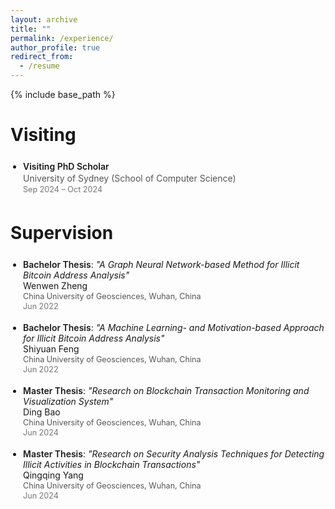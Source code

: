 ```yaml
---
layout: archive
title: ""
permalink: /experience/
author_profile: true
redirect_from:
  - /resume
---
```


{% include base_path %}


# Visiting

<style>
  .list-container {
    list-style-type: disc;
    padding-left: 20px;
    margin: 0;
  }

  /* Visiting */
  .visiting-item {
    margin-bottom: 8px;
    padding: 6px 0;
  }
  .visiting-role {
    font-weight: 600;
    font-size: 1em;
  }
  .visiting-details {
    margin-top: 2px;
    color: #555;
  }
  .visiting-time {
    margin-top: 2px;
    font-size: 0.9em;
    color: #777;
  }

  /* Supervision */
  .supervision-item {
    margin-bottom: 6px;
    padding: 6px 0;
  }
  /* 仅加粗 Thesis 类型 */
  .supervision-title strong {
    font-weight: 600;
  }
  /* 论文题目斜体 */
  .supervision-title em {
    font-style: italic;
  }
  /* 学生姓名正常字体 */
  .supervision-name {
    font-weight: normal;
    font-size: 1em;
  }
  .supervision-location {
    margin-top: 1px;
    font-size: 0.9em;
    color: #555;
  }
  .supervision-date {
    margin-top: 1px;
    font-size: 0.9em;
    color: #777;
  }

  @media (max-width: 600px) {
    .visiting-role,
    .supervision-title {
      font-size: 1em;
    }
    .visiting-time,
    .supervision-date {
      font-size: 0.85em;
    }
    .visiting-item,
    .supervision-item {
      padding: 4px 0;
    }
  }
</style>

<ul class="list-container">
  <li class="visiting-item">
    <div class="visiting-role">Visiting PhD Scholar</div>
    <div class="visiting-details">University of Sydney (School of Computer Science)</div>
    <div class="visiting-time">Sep 2024 – Oct 2024</div>
  </li>
</ul>

# Supervision

<ul class="list-container">
  <li class="supervision-item">
    <div class="supervision-title"><strong>Bachelor Thesis</strong>: <em>"A Graph Neural Network-based Method for Illicit Bitcoin Address Analysis"</em></div>
    <div class="supervision-name">Wenwen Zheng</div>
    <div class="supervision-location">China University of Geosciences, Wuhan, China</div>
    <div class="supervision-date">Jun 2022</div>
  </li>
  <li class="supervision-item">
    <div class="supervision-title"><strong>Bachelor Thesis</strong>: <em>"A Machine Learning- and Motivation-based Approach for Illicit Bitcoin Address Analysis"</em></div>
    <div class="supervision-name">Shiyuan Feng</div>
    <div class="supervision-location">China University of Geosciences, Wuhan, China</div>
    <div class="supervision-date">Jun 2022</div>
  </li>
  <li class="supervision-item">
    <div class="supervision-title"><strong>Master Thesis</strong>: <em>"Research on Blockchain Transaction Monitoring and Visualization System"</em></div>
    <div class="supervision-name">Ding Bao</div>
    <div class="supervision-location">China University of Geosciences, Wuhan, China</div>
    <div class="supervision-date">Jun 2024</div>
  </li>
  <li class="supervision-item">
    <div class="supervision-title"><strong>Master Thesis</strong>: <em>"Research on Security Analysis Techniques for Detecting Illicit Activities in Blockchain Transactions"</em></div>
    <div class="supervision-name">Qingqing Yang</div>
    <div class="supervision-location">China University of Geosciences, Wuhan, China</div>
    <div class="supervision-date">Jun 2024</div>
  </li>
</ul>



<!--# Visiting

* Visiting PhD Scholar, University of Sydney (School of Computer Science), Sep 2024 – Oct 2024

# Supervision

* *Wenwen Zheng*, **Bachelor Thesis**: "A Graph Neural Network-based Method for Illicit Bitcoin Address Analysis", China University of Geosciences, Wuhan, China, Jun. 2022
* *Shiyuan Feng*, **Bachelor Thesis**: "A Machine Learning- and Motivation-based Approach for Illicit Bitcoin Address Analysis", China University of Geosciences, Wuhan, China, Jun. 2022
* *Ding Bao*, **Master Thesis**: "Research on Blockchain Transaction Monitoring and Visualization System", China University of Geosciences, Wuhan, China, Jun. 2024
* *Qingqing Yang*, **Master Thesis**: "Research on Security Analysis Techniques for Detecting Illicit Activities in Blockchain Transactions", China University of Geosciences, Wuhan, China, Jun. 2024 -->
 


<!-- # Intership -->


  
